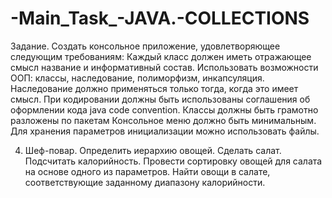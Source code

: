 # -Main_Task_-JAVA.-COLLECTIONS

Задание. Создать консольное приложение, удовлетворяющее следующим требованиям:
Каждый класс должен иметь отражающее смысл название и информативный состав.
Использовать возможности ООП: классы, наследование, полиморфизм, инкапсуляция.
Наследование должно применяться только тогда, когда это имеет смысл.
При кодировании должны быть использованы соглашения об оформлении кода java code convention.
Классы должны быть грамотно разложены по пакетам
Консольное меню должно быть минимальным.
Для хранения параметров инициализации можно использовать файлы.

4. Шеф-повар. Определить иерархию овощей. Сделать салат. Подсчитать калорийность. Провести сортировку овощей для салата на основе одного из параметров. Найти овощи в салате, соответствующие заданному диапазону калорийности.

